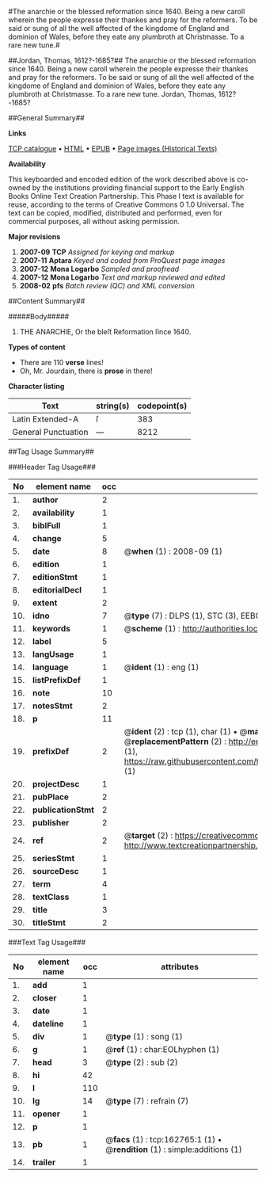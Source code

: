 #The anarchie or the blessed reformation since 1640. Being a new caroll wherein the people expresse their thankes and pray for the reformers. To be said or sung of all the well affected of the kingdome of England and dominion of Wales, before they eate any plumbroth at Christmasse. To a rare new tune.#

##Jordan, Thomas, 1612?-1685?##
The anarchie or the blessed reformation since 1640. Being a new caroll wherein the people expresse their thankes and pray for the reformers. To be said or sung of all the well affected of the kingdome of England and dominion of Wales, before they eate any plumbroth at Christmasse. To a rare new tune.
Jordan, Thomas, 1612?-1685?

##General Summary##

**Links**

[TCP catalogue](http://www.ota.ox.ac.uk/tcp/)  • 
[HTML](http://tei.it.ox.ac.uk/tcp/Texts-HTML/free/A87/A87354.html)  • 
[EPUB](http://tei.it.ox.ac.uk/tcp/Texts-EPUB/free/A87/A87354.epub) • 
[Page images (Historical Texts)](https://data.historicaltexts.jisc.ac.uk/view?pubId=eebo-99869022e&pageId=eebo-99869022e-162765-1)

**Availability**

This keyboarded and encoded edition of the
	       work described above is co-owned by the institutions
	       providing financial support to the Early English Books
	       Online Text Creation Partnership. This Phase I text is
	       available for reuse, according to the terms of Creative
	       Commons 0 1.0 Universal. The text can be copied,
	       modified, distributed and performed, even for
	       commercial purposes, all without asking permission.

**Major revisions**

1. __2007-09__ __TCP__ *Assigned for keying and markup*
1. __2007-11__ __Aptara__ *Keyed and coded from ProQuest page images*
1. __2007-12__ __Mona Logarbo__ *Sampled and proofread*
1. __2007-12__ __Mona Logarbo__ *Text and markup reviewed and edited*
1. __2008-02__ __pfs__ *Batch review (QC) and XML conversion*

##Content Summary##

#####Body#####

1. THE ANARCHIE,
Or the bleſt Reformation ſince 1640.

**Types of content**

  * There are 110 **verse** lines!
  * Oh, Mr. Jourdain, there is **prose** in there!

**Character listing**


|Text|string(s)|codepoint(s)|
|---|---|---|
|Latin Extended-A|ſ|383|
|General Punctuation|—|8212|

##Tag Usage Summary##

###Header Tag Usage###

|No|element name|occ|attributes|
|---|---|---|---|
|1.|__author__|2||
|2.|__availability__|1||
|3.|__biblFull__|1||
|4.|__change__|5||
|5.|__date__|8| @__when__ (1) : 2008-09 (1)|
|6.|__edition__|1||
|7.|__editionStmt__|1||
|8.|__editorialDecl__|1||
|9.|__extent__|2||
|10.|__idno__|7| @__type__ (7) : DLPS (1), STC (3), EEBO-CITATION (1), PROQUEST (1), VID (1)|
|11.|__keywords__|1| @__scheme__ (1) : http://authorities.loc.gov/ (1)|
|12.|__label__|5||
|13.|__langUsage__|1||
|14.|__language__|1| @__ident__ (1) : eng (1)|
|15.|__listPrefixDef__|1||
|16.|__note__|10||
|17.|__notesStmt__|2||
|18.|__p__|11||
|19.|__prefixDef__|2| @__ident__ (2) : tcp (1), char (1)  •  @__matchPattern__ (2) : ([0-9\-]+):([0-9IVX]+) (1), (.+) (1)  •  @__replacementPattern__ (2) : http://eebo.chadwyck.com/downloadtiff?vid=$1&page=$2 (1), https://raw.githubusercontent.com/textcreationpartnership/Texts/master/tcpchars.xml#$1 (1)|
|20.|__projectDesc__|1||
|21.|__pubPlace__|2||
|22.|__publicationStmt__|2||
|23.|__publisher__|2||
|24.|__ref__|2| @__target__ (2) : https://creativecommons.org/publicdomain/zero/1.0/ (1), http://www.textcreationpartnership.org/docs/. (1)|
|25.|__seriesStmt__|1||
|26.|__sourceDesc__|1||
|27.|__term__|4||
|28.|__textClass__|1||
|29.|__title__|3||
|30.|__titleStmt__|2||


###Text Tag Usage###

|No|element name|occ|attributes|
|---|---|---|---|
|1.|__add__|1||
|2.|__closer__|1||
|3.|__date__|1||
|4.|__dateline__|1||
|5.|__div__|1| @__type__ (1) : song (1)|
|6.|__g__|1| @__ref__ (1) : char:EOLhyphen (1)|
|7.|__head__|3| @__type__ (2) : sub (2)|
|8.|__hi__|42||
|9.|__l__|110||
|10.|__lg__|14| @__type__ (7) : refrain (7)|
|11.|__opener__|1||
|12.|__p__|1||
|13.|__pb__|1| @__facs__ (1) : tcp:162765:1 (1)  •  @__rendition__ (1) : simple:additions (1)|
|14.|__trailer__|1||
